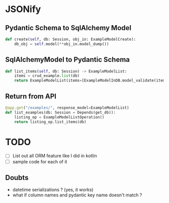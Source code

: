 # JSONify
## Pydantic Schema to SqlAlchemy Model
```python
def create(self, db: Session, obj_in: ExampleModelCreate):
	db_obj = self.model(**obj_in.model_dump())
```

## SqlAlchemyModel to Pydantic Schema
```python
def list_items(self, db: Session) -> ExampleModelList:
	items = crud_example.list(db)
	return ExampleModelList(items=[ExampleModelInDB.model_validate(item) for item in items])
```

## Return from API
```python
@app.get("/examples/", response_model=ExampleModelList)
def list_examples(db: Session = Depends(get_db)):
    listing_op = ExampleModelListOperation()
    return listing_op.list_items(db)
```

# TODO
 - [ ]  List out all ORM feature like I did in kotlin
 - [ ] sample code for each of it
## Doubts
- datetime serializations ? (yes, it works)
- what if column names and pydantic key name doesn't match ?